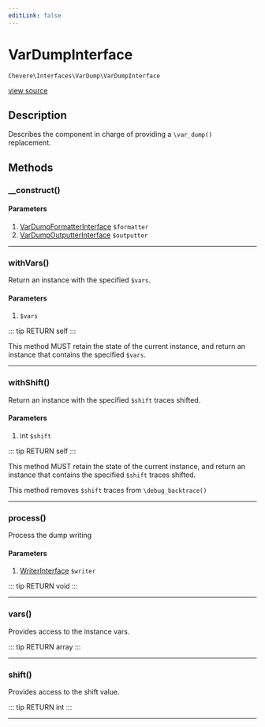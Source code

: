 ```yaml
---
editLink: false
---
```


# VarDumpInterface

`Chevere\Interfaces\VarDump\VarDumpInterface`

[view source](https://github.com/chevere/chevere/blob/master/src/Chevere/Interfaces/VarDump/VarDumpInterface.php)

## Description

Describes the component in charge of providing a `\var_dump()` replacement.

## Methods

### __construct()

#### Parameters

1. [VarDumpFormatterInterface](./VarDumpFormatterInterface.md) `$formatter`
2. [VarDumpOutputterInterface](./VarDumpOutputterInterface.md) `$outputter`

---

### withVars()

Return an instance with the specified `$vars`.

#### Parameters

1.  `$vars`

::: tip RETURN
self
:::

This method MUST retain the state of the current instance, and return
an instance that contains the specified `$vars`.

---

### withShift()

Return an instance with the specified `$shift` traces shifted.

#### Parameters

1. int `$shift`

::: tip RETURN
self
:::

This method MUST retain the state of the current instance, and return
an instance that contains the specified `$shift` traces shifted.

This method removes `$shift` traces from `\debug_backtrace()`

---

### process()

Process the dump writing

#### Parameters

1. [WriterInterface](../Writer/WriterInterface.md) `$writer`

::: tip RETURN
void
:::

---

### vars()

Provides access to the instance vars.

::: tip RETURN
array
:::

---

### shift()

Provides access to the shift value.

::: tip RETURN
int
:::

---
